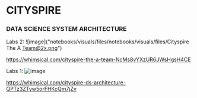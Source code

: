 # CITYSPIRE
### DATA SCIENCE SYSTEM ARCHITECTURE

Labs 2:
![image]("notebooks/visuals/files/notebooks/visuals/files/Cityspire The A Team@2x.png")

https://whimsical.com/cityspire-the-a-team-NcMs8vYXzUR6JWsHgsH4CE


Labs 1:
![image](https://user-images.githubusercontent.com/54873526/110257684-fe9f9980-7f6c-11eb-90a1-bd1e1fa9c9e5.png)

https://whimsical.com/cityspire-ds-architecture-QPTz3ZTyw5orFHKcQm7jZv
